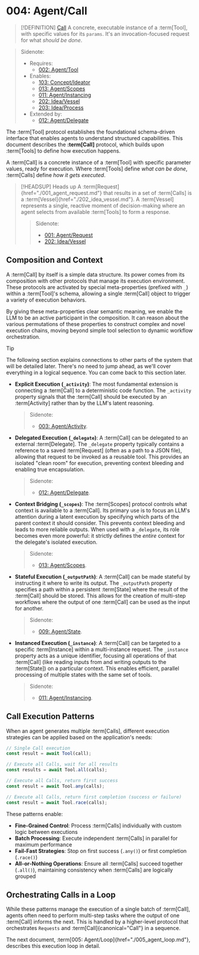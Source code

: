 # 004: Agent/Call

> [!DEFINITION] [Call](./000_glossary.md)
> A concrete, executable instance of a :term[Tool], with specific values for its `params`. It's an invocation-focused request for what _should be done_.

> Sidenote:
>
> - Requires:
>   - [002: Agent/Tool](./002_agent_tool.md)
> - Enables:
>   - [103: Concept/Ideator](./103_concept_ideator.md)
>   - [013: Agent/Scopes](./013_agent_scopes.md)
>   - [011: Agent/Instancing](./011_agent_instancing.md)
>   - [202: Idea/Vessel](./202_idea_vessel.md)
>   - [203: Idea/Process](./203_idea_process.md)
> - Extended by:
>   - [012: Agent/Delegate](./012_agent_delegate.md)

The :term[Tool] protocol establishes the foundational schema-driven interface that enables agents to understand structured capabilities. This document describes the **:term[Call]** protocol, which builds upon :term[Tools] to define how execution happens.

A :term[Call] is a concrete instance of a :term[Tool] with specific parameter values, ready for execution. Where :term[Tools] define _what can be done_, :term[Calls] define _how it gets executed_.

> [!HEADSUP] Heads up
> A :term[Request]{href="./001_agent_request.md"} that results in a set of :term[Calls] is a :term[Vessel]{href="./202_idea_vessel.md"}. A :term[Vessel] represents a single, reactive moment of decision-making where an agent selects from available :term[Tools] to form a response.
>
> > Sidenote:
> >
> > - [001: Agent/Request](./001_agent_request.md)
> > - [202: Idea/Vessel](./202_idea_vessel.md)

## Composition and Context

A :term[Call] by itself is a simple data structure. Its power comes from its composition with other protocols that manage its execution environment. These protocols are activated by special meta-properties (prefixed with `_`) within a :term[Tool]'s schema, allowing a single :term[Call] object to trigger a variety of execution behaviors.

By giving these meta-properties clear semantic meaning, we enable the LLM to be an active participant in the composition. It can reason about the various permutations of these properties to construct complex and novel execution chains, moving beyond simple tool selection to dynamic workflow orchestration.

> [!TIP]
> The following section explains connections to other parts of the system that will be detailed later. There's no need to jump ahead, as we'll cover everything in a logical sequence. You can come back to this section later.

- **Explicit Execution (`_activity`)**: The most fundamental extension is connecting a :term[Call] to a deterministic code function. The `_activity` property signals that the :term[Call] should be executed by an :term[Activity] rather than by the LLM's latent reasoning.

  > Sidenote:
  >
  > - [003: Agent/Activity](./003_agent_activity.md).

- **Delegated Execution (`_delegate`)**: A :term[Call] can be delegated to an external :term[Delegate]. The `_delegate` property typically contains a reference to a saved :term[Request] (often as a path to a JSON file), allowing that request to be invoked as a reusable tool. This provides an isolated "clean room" for execution, preventing context bleeding and enabling true encapsulation.

  > Sidenote:
  >
  > - [012: Agent/Delegate](./012_agent_delegate.md).

- **Context Bridging (`_scopes`)**: The :term[Scopes] protocol controls what context is available to a :term[Call]. Its primary use is to focus an LLM's attention during a latent execution by specifying which parts of the parent context it should consider. This prevents context bleeding and leads to more reliable outputs. When used with a `_delegate`, its role becomes even more powerful: it strictly defines the _entire_ context for the delegate's isolated execution.

  > Sidenote:
  >
  > - [013: Agent/Scopes](./013_agent_scopes.md).

- **Stateful Execution (`_outputPath`)**: A :term[Call] can be made stateful by instructing it where to write its output. The `_outputPath` property specifies a path within a persistent :term[State] where the result of the :term[Call] should be stored. This allows for the creation of multi-step workflows where the output of one :term[Call] can be used as the input for another.

  > Sidenote:
  >
  > - [009: Agent/State](./009_agent_state.md).

- **Instanced Execution (`_instance`)**: A :term[Call] can be targeted to a specific :term[Instance] within a multi-instance request. The `_instance` property acts as a unique identifier, focusing all operations of that :term[Call] (like reading inputs from and writing outputs to the :term[State]) on a particular context. This enables efficient, parallel processing of multiple states with the same set of tools.
  > Sidenote:
  >
  > - [011: Agent/Instancing](./011_agent_instancing.md).

## Call Execution Patterns

When an agent generates multiple :term[Calls], different execution strategies can be applied based on the application's needs:

```typescript
// Single Call execution
const result = await Tool(call);

// Execute all Calls, wait for all results
const results = await Tool.all(calls);

// Execute all Calls, return first success
const result = await Tool.any(calls);

// Execute all Calls, return first completion (success or failure)
const result = await Tool.race(calls);
```

These patterns enable:

- **Fine-Grained Control**: Process :term[Calls] individually with custom logic between executions
- **Batch Processing**: Execute independent :term[Calls] in parallel for maximum performance
- **Fail-Fast Strategies**: Stop on first success (`.any()`) or first completion (`.race()`)
- **All-or-Nothing Operations**: Ensure all :term[Calls] succeed together (`.all()`), maintaining consistency when :term[Calls] are logically grouped

## Orchestrating Calls in a Loop

While these patterns manage the execution of a single batch of :term[Call], agents often need to perform multi-step tasks where the output of one :term[Call] informs the next. This is handled by a higher-level protocol that orchestrates `Requests` and :term[Call]{canonical="Call"} in a sequence.

The next document, :term[005: Agent/Loop]{href="./005_agent_loop.md"}, describes this execution loop in detail.
